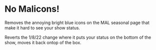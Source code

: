 
# No Malicons!

Removes the annoying bright blue icons on the MAL seasonal page that make it hard to see your show status.

Reverts the 1/8/22 change where it puts your status on the bottom of the show, moves it back ontop of the box.
